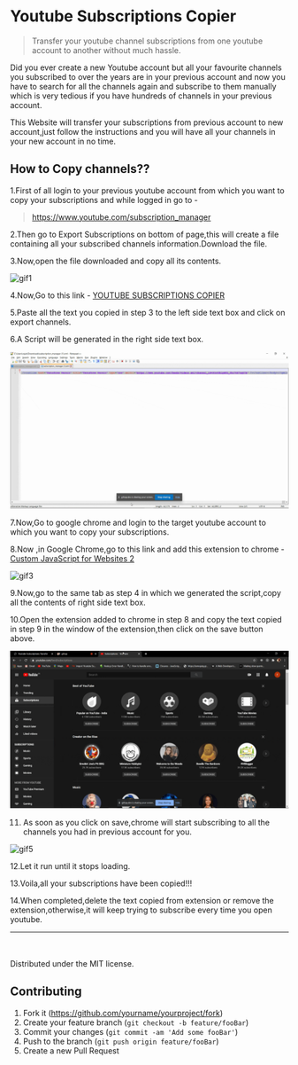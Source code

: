 # Youtube Subscriptions Copier
> Transfer your youtube channel subscriptions from one youtube account to another without much hassle.


Did you ever create a new Youtube account but all your favourite channels you subscribed to over the years are in your previous account and now you have to search for all the channels again and subscribe to them manually which is very tedious if you have hundreds of channels in your previous account.

This Website will transfer your subscriptions from previous account to new account,just follow the instructions  and you will have all your channels in your new account in no time.




## How to Copy channels?? 

1.First of all login to your previous youtube account from which you want to copy your subscriptions and while logged in go to -
> https://www.youtube.com/subscription_manager

2.Then go to Export Subscriptions on bottom of page,this will create a file containing all your subscribed channels information.Download the file.

3.Now,open the file downloaded and copy all its contents.

<img src="./assets/gifs/gif1.gif" alt="gif1">

4.Now,Go to this link - <a href="./generate_code.html" target="_blank">YOUTUBE SUBSCRIPTIONS COPIER</a>

5.Paste all the text you copied in step 3 to the left side text box and click on export channels.

6.A Script will be generated in the right side text box.

<img src="./assets/gifs/gif2.gif" alt="gif2">


7.Now,Go to google chrome and login to the target youtube account to which you want to copy your subscriptions.

8.Now ,in Google Chrome,go to this link and add this extension to chrome - <a href="https://chrome.google.com/webstore/detail/custom-javascript-for-web/ddbjnfjiigjmcpcpkmhogomapikjbjdk" target="_blank">Custom JavaScript for Websites 2</a>

<img src="./assets/gifs/gif3.gif" alt="gif3">

9.Now,go to the same tab as step 4 in which we generated the script,copy all the contents of right side text box.

10.Open the extension added to chrome in step 8 and copy the text copied in step 9 in the window of the extension,then click on the save button above.

<img src="./assets/gifs/gif4.gif" alt="gif4">


11. As soon as you click on save,chrome will start subscribing to all the channels you had in previous account for you.


<img src="./assets/gifs/gif5.gif" alt="gif5">

12.Let it run until it stops loading.

13.Voila,all your subscriptions have been copied!!!

14.When completed,delete the text copied from extension or remove the extension,otherwise,it will keep trying to subscribe every time you open youtube.

---




<br>
<br>
Distributed under the MIT license. 

## Contributing

1. Fork it (<https://github.com/yourname/yourproject/fork>)
2. Create your feature branch (`git checkout -b feature/fooBar`)
3. Commit your changes (`git commit -am 'Add some fooBar'`)
4. Push to the branch (`git push origin feature/fooBar`)
5. Create a new Pull Request

<!-- Markdown link & img dfn's -->
[npm-image]: https://img.shields.io/npm/v/datadog-metrics.svg?style=flat-square
